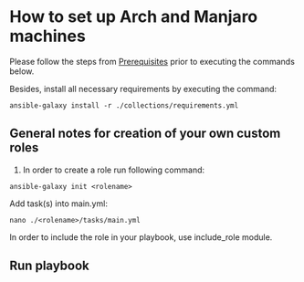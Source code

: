 # How to set up Arch and Manjaro machines

Please follow the steps from [Prerequisites](../README.md#prerequisites) prior to executing the commands below.


Besides, install all necessary requirements by executing the command:

```
ansible-galaxy install -r ./collections/requirements.yml
```

## General notes for creation of your own custom roles

1. In order to create a role run following command:
```
ansible-galaxy init <rolename>
```
Add task(s) into main.yml:
```
nano ./<rolename>/tasks/main.yml
```
In order to include the role in your playbook, use include_role module.

## Run playbook


